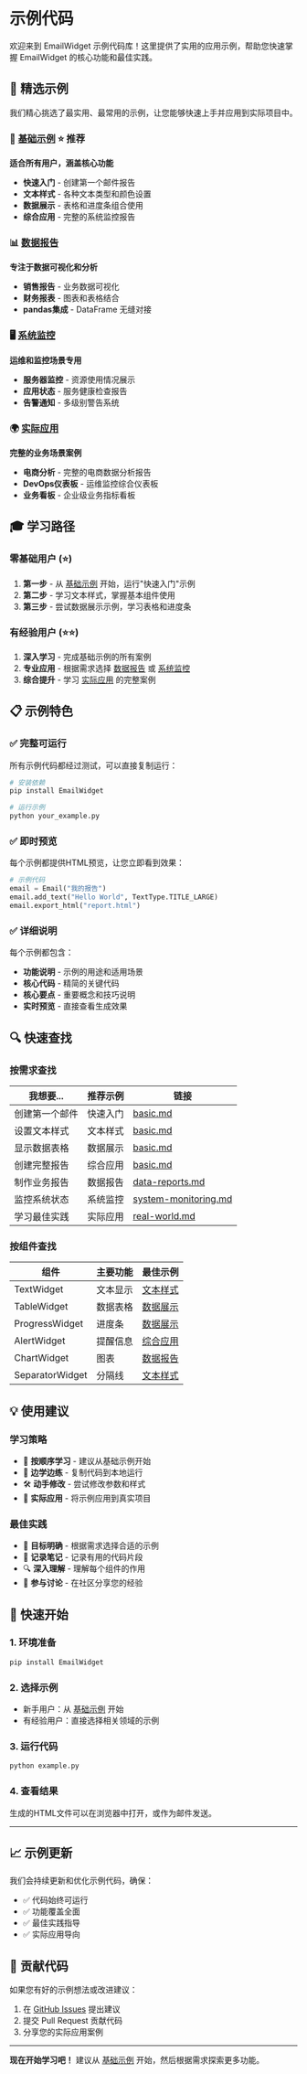 # 示例代码

欢迎来到 EmailWidget 示例代码库！这里提供了实用的应用示例，帮助您快速掌握 EmailWidget 的核心功能和最佳实践。

## 🎯 精选示例

我们精心挑选了最实用、最常用的示例，让您能够快速上手并应用到实际项目中。

### 🚀 [基础示例](basic.md) ⭐ 推荐
**适合所有用户，涵盖核心功能**
- **快速入门** - 创建第一个邮件报告
- **文本样式** - 各种文本类型和颜色设置
- **数据展示** - 表格和进度条组合使用
- **综合应用** - 完整的系统监控报告

### 📊 [数据报告](data-reports.md)
**专注于数据可视化和分析**
- **销售报告** - 业务数据可视化
- **财务报表** - 图表和表格结合
- **pandas集成** - DataFrame 无缝对接

### 🖥️ [系统监控](system-monitoring.md)
**运维和监控场景专用**
- **服务器监控** - 资源使用情况展示
- **应用状态** - 服务健康检查报告
- **告警通知** - 多级别警告系统

### 🌍 [实际应用](real-world.md)
**完整的业务场景案例**
- **电商分析** - 完整的电商数据分析报告
- **DevOps仪表板** - 运维监控综合仪表板
- **业务看板** - 企业级业务指标看板

## 🎓 学习路径

### 零基础用户 (⭐)
1. **第一步** - 从 [基础示例](basic.md) 开始，运行"快速入门"示例
2. **第二步** - 学习文本样式，掌握基本组件使用
3. **第三步** - 尝试数据展示示例，学习表格和进度条

### 有经验用户 (⭐⭐)
1. **深入学习** - 完成基础示例的所有案例
2. **专业应用** - 根据需求选择 [数据报告](data-reports.md) 或 [系统监控](system-monitoring.md)
3. **综合提升** - 学习 [实际应用](real-world.md) 的完整案例

## 📋 示例特色

### ✅ 完整可运行
所有示例代码都经过测试，可以直接复制运行：

```bash
# 安装依赖
pip install EmailWidget

# 运行示例
python your_example.py
```

### ✅ 即时预览
每个示例都提供HTML预览，让您立即看到效果：

```python
# 示例代码
email = Email("我的报告")
email.add_text("Hello World", TextType.TITLE_LARGE)
email.export_html("report.html")
```

### ✅ 详细说明
每个示例都包含：
- **功能说明** - 示例的用途和适用场景
- **核心代码** - 精简的关键代码
- **核心要点** - 重要概念和技巧说明
- **实时预览** - 直接查看生成效果

## 🔍 快速查找

### 按需求查找

| 我想要... | 推荐示例 | 链接 |
|-----------|----------|------|
| 创建第一个邮件 | 快速入门 | [basic.md](basic.md#快速入门) |
| 设置文本样式 | 文本样式 | [basic.md](basic.md#文本样式展示) |
| 显示数据表格 | 数据展示 | [basic.md](basic.md#数据展示) |
| 创建完整报告 | 综合应用 | [basic.md](basic.md#综合应用) |
| 制作业务报告 | 数据报告 | [data-reports.md](data-reports.md) |
| 监控系统状态 | 系统监控 | [system-monitoring.md](system-monitoring.md) |
| 学习最佳实践 | 实际应用 | [real-world.md](real-world.md) |

### 按组件查找

| 组件 | 主要功能 | 最佳示例 |
|------|----------|----------|
| TextWidget | 文本显示 | [文本样式](basic.md#文本样式展示) |
| TableWidget | 数据表格 | [数据展示](basic.md#数据展示) |
| ProgressWidget | 进度条 | [数据展示](basic.md#数据展示) |
| AlertWidget | 提醒信息 | [综合应用](basic.md#综合应用) |
| ChartWidget | 图表 | [数据报告](data-reports.md) |
| SeparatorWidget | 分隔线 | [文本样式](basic.md#文本样式展示) |

## 💡 使用建议

### 学习策略
- 📖 **按顺序学习** - 建议从基础示例开始
- 🔄 **边学边练** - 复制代码到本地运行
- 🛠️ **动手修改** - 尝试修改参数和样式
- 📧 **实际应用** - 将示例应用到真实项目

### 最佳实践
- 🎯 **目标明确** - 根据需求选择合适的示例
- 📝 **记录笔记** - 记录有用的代码片段
- 🔍 **深入理解** - 理解每个组件的作用
- 💬 **参与讨论** - 在社区分享您的经验

## 🚀 快速开始

### 1. 环境准备
```bash
pip install EmailWidget
```

### 2. 选择示例
- 新手用户：从 [基础示例](basic.md) 开始
- 有经验用户：直接选择相关领域的示例

### 3. 运行代码
```bash
python example.py
```

### 4. 查看结果
生成的HTML文件可以在浏览器中打开，或作为邮件发送。

---

## 📈 示例更新

我们会持续更新和优化示例代码，确保：
- ✅ 代码始终可运行
- ✅ 功能覆盖全面
- ✅ 最佳实践指导
- ✅ 实际应用导向

## 🤝 贡献代码

如果您有好的示例想法或改进建议：

1. 在 [GitHub Issues](https://github.com/271374667/EmailWidget/issues) 提出建议
2. 提交 Pull Request 贡献代码
3. 分享您的实际应用案例

---

**现在开始学习吧！** 建议从 [基础示例](basic.md) 开始，然后根据需求探索更多功能。